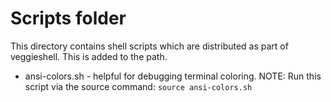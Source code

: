 # Scripts folder

This directory contains shell scripts which are distributed as part
of veggieshell.  This is added to the path.

* ansi-colors.sh - helpful for debugging terminal coloring.  NOTE:
	Run this script via the source command: `source ansi-colors.sh`


